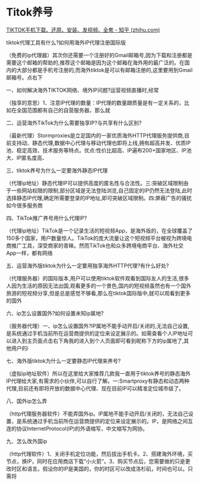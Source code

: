 # Titok养号

[TIKTOK手机下载、还原、安装、发视频、全套 - 知乎 (zhihu.com)](https://www.zhihu.com/zvideo/1608605386294091776)

tiktok代理工具有什么?如何用海外IP代理注册国际版

（免费的ip代理器）其次你还需要一个注册好的Gmail邮箱号,因为下载和注册都是需要这个邮箱的帮助的,推荐这个邮箱是因为这个邮箱在海外用的最广泛的。在国内的大部分都是手机号注册的,而海外tiktok是可以有邮箱注册的,这里要用到Gmail邮箱号。点右下

一、如何解决海外TIKTOK网络、境外IP问题?运营视频直播时,经常

（独享的意思）1、注意IP代理的数量：IP代理的数量跟质量是有一定关系的，比如在全国范围都有自己的自营服务器，那么就

二、运营海外TikTok为什么需要独享IP?与共享有什么区别?

（最新代理）Stormproxies是立足国内的一家优质海外HTTP代理服务提供商,目前支持动、静态代理,数据中心代理与移动代理也即将上线,拥有超高并发、优质IP池、稳定高效、技术服务等特点。优点:性价比超高、IP遍布200+国家地区、IP池大、IP匿名度高、

三、tiktok养号为什么一定要海外静态IP代理

（代理ip地址）静态代理IP可以提供高度的匿名性与合法性。三:突破区域限制由于一些网站权限的限制,部分区域是无法登陆浏览,自己固定的IP仍然无法登陆,此时选择静态IP代理,确定所需要登录的IP地址,即可突破区域限制。四:屏蔽广告的骚扰如今很多服务商

四、TikTok推广养号用什么代理IP?

（代理ip地址）TikTok是一个记录生活的短视频App，是海外版的，在全球覆盖了150多个国家，用户数量惊人。TikTok的庞大流量让这个短视频平台被视为跨境电商推广工具，深受商家的青睐。然而TikTok也和众多跨境电商平台、海外社交App一样，都有网络

五、运营海外版tiktok为什么一定要用独享海外HTTP代理?有什么好处?

（代理服务器）的国际版本,用户可以使用tiktok软件观看到国际友人的生活,很多人因为生活的原因无法出国,观看更多的一个景色,国内的短视频虽然也有一个国外旅游的短视频分享,但是总是感觉不够看,那么在tiktok国际版中,就可以观看到更多的国外

六、ip怎么设置国外?如何设置未知ip属地?

（服务器代理）一、ip怎么设置国外?IP属地不能手动开启/关闭的,无法自己设置,是系统通过手机当前所在运营商提供的定位来设定展示的。如需查看个人IP地址可以进入到主页面点击右下角我的进入到个人页面即可看到昵称下方的ip属地了,其他用户的i

七、海外版tiktok为什么一定要静态IP代理来养号?

（虚拟ip地址软件）所以在这里给大家推荐几款我一直用于tiktok养号的静态海外IP代理给大家,有需求的小伙伴,可以自行了解。一:Smartproxy有静态和动态两种代理,目前还有即将开放的数据中心代理、现在目前IP可以精准定位城市级了。

八、国外ip怎么弄

（http代理服务器软件）不能弄国外ip。IP属地不能手动开启/关闭的，无法自己设置，是系统通过手机当前所在运营商提供的定位来设定展示的。IP，是网络之间互连的协议InternetProtocol(IP)的外语缩写，中文缩写为网协。

九、怎么改外国ip

（http代理软件）1、关闭手机定位功能，然后拔出手机卡。2、搭建海外环境，买节点，换IP，同时在应用商店下载“小火箭”。3、购买节点后，您需要做的只是更改时区和语言。假设你的IP是美国的，你的时区可以改成洛杉矶，时间也可以。只需将
